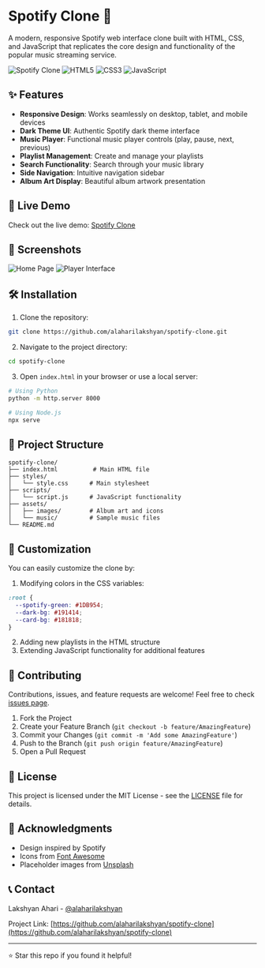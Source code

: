 # Spotify Clone 🎵

A modern, responsive Spotify web interface clone built with HTML, CSS, and JavaScript that replicates the core design and functionality of the popular music streaming service.

![Spotify Clone](https://img.shields.io/badge/Spotify-Clone-brightgreen?style=for-the-badge&logo=spotify)
![HTML5](https://img.shields.io/badge/HTML5-E34F26?style=for-the-badge&logo=html5&logoColor=white)
![CSS3](https://img.shields.io/badge/CSS3-1572B6?style=for-the-badge&logo=css3&logoColor=white)
![JavaScript](https://img.shields.io/badge/JavaScript-F7DF1E?style=for-the-badge&logo=javascript&logoColor=black)

## ✨ Features

- **Responsive Design**: Works seamlessly on desktop, tablet, and mobile devices
- **Dark Theme UI**: Authentic Spotify dark theme interface
- **Music Player**: Functional music player controls (play, pause, next, previous)
- **Playlist Management**: Create and manage your playlists
- **Search Functionality**: Search through your music library
- **Side Navigation**: Intuitive navigation sidebar
- **Album Art Display**: Beautiful album artwork presentation

## 🚀 Live Demo

Check out the live demo: [Spotify Clone](https://alaharilakshyan.github.io/spotify-clone/)

## 📸 Screenshots

![Home Page](https://via.placeholder.com/800x400/1DB954/FFFFFF?text=Spotify+Clone+Homepage)
![Player Interface](https://via.placeholder.com/800x400/191414/FFFFFF?text=Music+Player+Interface)

## 🛠️ Installation

1. Clone the repository:
```bash
git clone https://github.com/alaharilakshyan/spotify-clone.git
```

2. Navigate to the project directory:
```bash
cd spotify-clone
```

3. Open `index.html` in your browser or use a local server:
```bash
# Using Python
python -m http.server 8000

# Using Node.js
npx serve
```

## 📁 Project Structure

```
spotify-clone/
├── index.html          # Main HTML file
├── styles/
│   └── style.css      # Main stylesheet
├── scripts/
│   └── script.js      # JavaScript functionality
├── assets/
│   ├── images/        # Album art and icons
│   └── music/         # Sample music files
└── README.md
```

## 🎨 Customization

You can easily customize the clone by:

1. Modifying colors in the CSS variables:
```css
:root {
  --spotify-green: #1DB954;
  --dark-bg: #191414;
  --card-bg: #181818;
}
```

2. Adding new playlists in the HTML structure
3. Extending JavaScript functionality for additional features

## 🤝 Contributing

Contributions, issues, and feature requests are welcome! Feel free to check [issues page](https://github.com/alaharilakshyan/spotify-clone/issues).

1. Fork the Project
2. Create your Feature Branch (`git checkout -b feature/AmazingFeature`)
3. Commit your Changes (`git commit -m 'Add some AmazingFeature'`)
4. Push to the Branch (`git push origin feature/AmazingFeature`)
5. Open a Pull Request

## 📝 License

This project is licensed under the MIT License - see the [LICENSE](LICENSE) file for details.

## 🙏 Acknowledgments

- Design inspired by Spotify
- Icons from [Font Awesome](https://fontawesome.com/)
- Placeholder images from [Unsplash](https://unsplash.com/)

## 📞 Contact

Lakshyan Ahari - [@alaharilakshyan](https://github.com/alaharilakshyan)

Project Link: [https://github.com/alaharilakshyan/spotify-clone](https://github.com/alaharilakshyan/spotify-clone)

---

⭐ Star this repo if you found it helpful!
